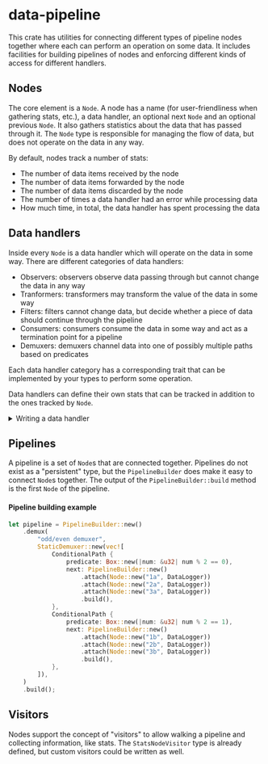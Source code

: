 # data-pipeline

This crate has utilities for connecting different types of pipeline nodes
together where each can perform an operation on some data.  It includes
facilities for building pipelines of nodes and enforcing different kinds of
access for different handlers.

## Nodes

The core element is a `Node`.  A node has a name (for user-friendliness when
gathering stats, etc.), a data handler, an optional next `Node` and an optional
previous `Node`.  It also gathers statistics about the data that has passed
through it.  The `Node` type is responsible for managing the flow of data, but
does not operate on the data in any way.

By default, nodes track a number of stats:

* The number of data items received by the node
* The number of data items forwarded by the node
* The number of data items discarded by the node
* The number of times a data handler had an error while processing data
* How much time, in total, the data handler has spent processing the data

## Data handlers

Inside every `Node` is a data handler which will operate on the data in some
way.  There are different categories of data handlers:

* Observers: observers observe data passing through but cannot change the data
in any way
* Tranformers: transformers may transform the value of the data in some way
* Filters: filters cannot change data, but decide whether a piece of data
should continue through the pipeline
* Consumers: consumers consume the data in some way and act as a termination
point for a pipeline
* Demuxers: demuxers channel data into one of possibly multiple paths based on
predicates

Each data handler category has a corresponding trait that can be implemented by
your types to perform some operation.

Data handlers can define their own stats that can be tracked in addition to the
ones tracked by `Node`.

<details>
<summary>Writing a data handler</summary>

  To write a data handler:

  1. Define your type
  1. Implement the corresponding handler trait
  1. Implement `Into<SomeDataHandler>` for your type (or use the macro)

  <details>
  <summary>Observer example</summary>
    A node that logs all data items:

  ```rust

    // The handler type
    #[derive(Default)]
    struct DataLogger {
        num_logs: u32,
    }

    // Implement the `DataObserver` trait: we just need to observe the data,
    // not change it
    impl<T> DataObserver<T> for DataLogger
    where
        T: Debug,
    {
        fn observe(&mut self, data: &T) {
            self.num_logs += 1;
            println!("{data:?}")
        }

        // Only need to implement this if your node has its own stats
        fn get_stats(&self) -> Option<serde_json::Value> {
            Some(json!({
                "num_logs": self.num_logs,
            }))
        }
    }

    // Enable conversion of your type into the `SomeDataHandler` enum
    impl<T> Into<SomeDataHandler<T>> for DataLogger
    where
        T: Debug,
    {
        fn into(self) -> SomeDataHandler<T> {
            SomeDataHandler::Observer(Box::new(self))
        }
    }
  ```

  </details>
  <details>
    <summary>Transformer example</summary>
    A node which doubles all values

  ```rust
  // The handler type
  struct DataDoubler;

  // Implement the `DataTransformer` trait since we want to change the value.
  // Here we're just going to operate on u32s
  impl DataObserver<u32> for DataDoubler
  {
    fn transform(&mut self, data: u32) -> Result<T> {
      Ok(data * 2)
    }
  }

  // Enable conversion of your type into the `SomeDataHandler` enum
  impl Into<SomeDataHandler<u32>> for DataDoubler
  {
      fn into(self) -> SomeDataHandler<T> {
          SomeDataHandler::Transformer(Box::new(self))
      }
  }
  ```

  </details>

</details>

## Pipelines

A pipeline is a set of `Node`s that are connected together.  Pipelines do not
exist as a "persistent" type, but the `PipelineBuilder` does make it easy to
connect `Node`s together.  The output of the `PipelineBuilder::build` method is
the first `Node` of the pipeline.

#### Pipeline building example

```rust
let pipeline = PipelineBuilder::new()
    .demux(
        "odd/even demuxer",
        StaticDemuxer::new(vec![
            ConditionalPath {
                predicate: Box::new(|num: &u32| num % 2 == 0),
                next: PipelineBuilder::new()
                    .attach(Node::new("1a", DataLogger))
                    .attach(Node::new("2a", DataLogger))
                    .attach(Node::new("3a", DataLogger))
                    .build(),
            },
            ConditionalPath {
                predicate: Box::new(|num: &u32| num % 2 == 1),
                next: PipelineBuilder::new()
                    .attach(Node::new("1b", DataLogger))
                    .attach(Node::new("2b", DataLogger))
                    .attach(Node::new("3b", DataLogger))
                    .build(),
            },
        ]),
    )
    .build();
```

## Visitors

Nodes support the concept of "visitors" to allow walking a pipeline and collecting information, like stats.  The `StatsNodeVisitor` type is already defined, but custom visitors could be written as well.
